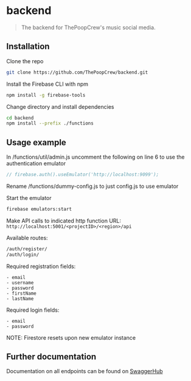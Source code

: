 # backend
> The backend for ThePoopCrew's music social media.

## Installation

Clone the repo

```sh
git clone https://github.com/ThePoopCrew/backend.git
```

Install the Firebase CLI with npm

```sh
npm install -g firebase-tools
```

Change directory and install dependencies
```sh
cd backend
npm install --prefix ./functions
```

## Usage example

In /functions/util/admin.js uncomment the following on line 6 to use the authentication emulator
```js
// firebase.auth().useEmulator('http://localhost:9099');
```

Rename /functions/dummy-config.js to just config.js to use emulator

Start the emulator

```sh
firebase emulators:start
```

Make API calls to indicated http function URL: ```http://localhost:5001/<projectID>/<region>/api```

Available routes:
```sh
/auth/register/
/auth/login/
```
Required registration fields:
```
- email
- username
- password
- firstName
- lastName
```

Required login fields:
```
- email
- password
```

NOTE: Firestore resets upon new emulator instance

## Further documentation
Documentation on all endpoints can be found on [SwaggerHub](https://app.swaggerhub.com/apis-docs/The-Poop-Crew/Poop-Crew-API/1.0.0#/)
